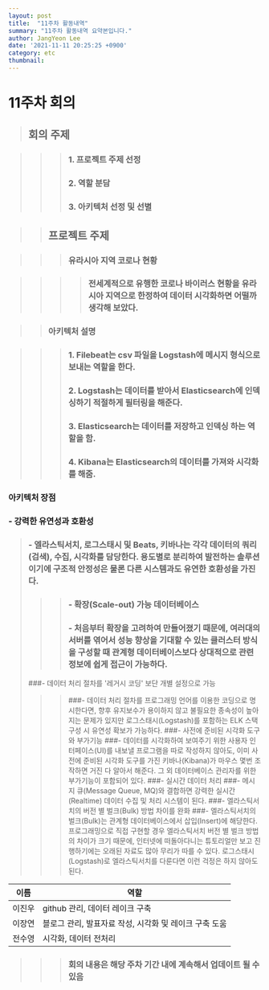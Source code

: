 ```yaml
---
layout: post
title:  "11주차 활동내역"
summary: "11주차 활동내역 요약본입니다."
author: JangYeon Lee
date: '2021-11-11 20:25:25 +0900'
category: etc
thumbnail: 
---
```


# 11주차  회의


>## 회의 주제


>>>###  1. 프로젝트 주제 선정
>>>###  2. 역할 분담
>>>###  3. 아키텍처 선정 및 선별

  
>>## 프로젝트 주제

>>>### 유라시아 지역 코로나 현황

>>>>### 전세계적으로 유행한 코로나 바이러스 현황을 유라시아 지역으로 한정하여 데이터 시각화하면 어떨까 생각해 보았다.


>>### 아키텍처 설명

>>>### 1. Filebeat는 csv 파일을  Logstash에 메시지 형식으로 보내는 역할을 한다.
>>>### 2. Logstash는 데이터를 받아서 Elasticsearch에 인덱싱하기 적절하게 필터링을 해준다.
>>>### 3. Elasticsearch는 데이터를 저장하고 인덱싱 하는 역할을 함.
>>>### 4. Kibana는 Elasticsearch의 데이터를 가져와 시각화를 해줌.

### 아키텍처 장점

### - 강력한 유연성과 호환성
>### - 엘라스틱서치, 로그스태시 및 Beats, 키바나는 각각 데이터의 쿼리(검색), 수집, 시각화를 담당한다. 용도별로 분리하여 발전하는 솔루션이기에 구조적 안정성은 물론 다른 시스템과도 유연한 호환성을 가진다.
>>>### - 확장(Scale-out) 가능 데이터베이스
>>>### - 처음부터 확장을 고려하여 만들어졌기 때문에, 여러대의 서버를 엮어서 성능 향상을 기대할 수 있는 클러스터 방식을 구성할 때 관계형 데이터베이스보다 상대적으로 관련 정보에 쉽게 접근이 가능하다.
>###- 데이터 처리 절차를 '레거시 코딩' 보단 개별 설정으로 가능
>>>###- 데이터 처리 절차를 프로그래밍 언어를 이용한 코딩으로 명시한다면, 향후 유지보수가 용이하지 않고 불필요한 종속성이 높아지는 문제가 있지만 로그스태시(Logstash)를 포함하는 ELK 스택 구성 시 유연성 확보가 가능하다.
>>>###- 사전에 준비된 시각화 도구와 부가기능
>>>###- 데이터를 시각화하여 보여주기 위한 사용자 인터페이스(UI)를 내보낼 프로그램을 따로 작성하지 않아도, 이미 사전에 준비된 시각화 도구를 가진 키바나(Kibana)가 마우스 몇번 조작하면 거진 다 알아서 해준다. 그 외 데이터베이스 관리자를 위한 부가기능이 포함되어 있다.
>>>###- 실시간 데이터 처리
>>>###- 메시지 큐(Message Queue, MQ)와 결합하면 강력한 실시간(Realtime) 데이터 수집 및 처리 시스템이 된다.
>>>###- 엘라스틱서치의 버전 별 벌크(Bulk) 방법 차이를 완화
>>>###- 엘라스틱서치의 벌크(Bulk)는 관계형 데이터베이스에서 삽입(Insert)에 해당한다. 프로그래밍으로 직접 구현할 경우 엘라스틱서치 버전 별 벌크 방법의 차이가 크기 때문에, 인터넷에 떠돌아다니는 튜토리얼만 보고 진행하기에는 오래된 자료도 많아 무리가 따를 수 있다. 로그스태시(Logstash)로 엘라스틱서치를 다룬다면 이런 걱정은 하지 않아도 된다.
 

|이름|역할|
|------|-----|
|이진우|github 관리, 데이터 레이크 구축
|이장연|블로그 관리, 발표자료 작성, 시각화 및 레이크 구축 도움
|전수영|시각화, 데이터 전처리


>>>### 회의 내용은 해당 주차 기간 내에 계속해서 업데이트 될 수 있음
